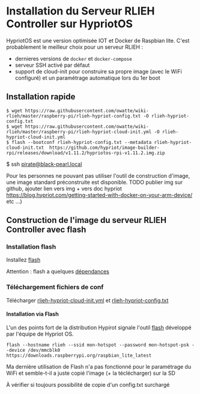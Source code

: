 # Installation du Serveur RLIEH Controller sur HypriotOS

HypriotOS est une version optimisée IOT et Docker de Raspbian lite. C'est probablement le meilleur choix pour un serveur RLIEH :
- dernieres versions de `docker` et `docker-compose`
- serveur SSH activé par défaut
- support de cloud-init pour construire sa propre image (avec le WiFi configuré) et un paramétrage automatique lors du 1er boot

## Installation rapide
```
$ wget https://raw.githubusercontent.com/owatte/wiki-rlieh/master/raspberry-pi/rlieh-hypriot-config.txt -O rlieh-hypriot-config.txt
$ wget https://raw.githubusercontent.com/owatte/wiki-rlieh/master/raspberry-pi/rlieh-hypriot-cloud-init.yml -O rlieh-hypriot-cloud-init.yml
$ flash --bootconf rlieh-hypriot-config.txt --metadata rlieh-hypriot-cloud-init.txt  https://github.com/hypriot/image-builder-rpi/releases/download/v1.11.2/hypriotos-rpi-v1.11.2.img.zip
```

$ ssh pirate@black-pearl.local

Pour les personnes ne pouvant pas utiliser l'outil de construction d'image, une image standard préconstruite est disponible.
TODO publier img sur github, ajouter lien vers img + vers doc hypriot https://blog.hypriot.com/getting-started-with-docker-on-your-arm-device/ etc ...)

## Construction de l'image du serveur RLIEH Controller avec flash

### Installation flash

Installez [flash](https://github.com/hypriot/flash#installation) 

Attention : flash a quelques [dépendances](https://github.com/hypriot/flash#install-dependencies) 

### Téléchargement fichiers de conf

Télécharger [rlieh-hypriot-cloud-init.yml](rlieh-hypriot-cloud-init.yml) et [rlieh-hypriot-config.txt](rlieh-hypriot-config.txt)
#### Installation via Flash

L'un des points fort de la distribution Hypirot signale l'outil [flash](https://github.com/hypriot/flash) développé par l'équipe de Hypriot OS. 

```
flash --hostname rlieh --ssid mon-hotspot --password mon-hotspot-psk --device /dev/mmcblk0 https://downloads.raspberrypi.org/raspbian_lite_latest
```

Ma dernière utilisation de Flash n'a pas fonctionné pour le paramétrage du WiFi et semble-t-il a juste copié l'image (+ la téclécharger) sur la SD  

À vérifier si toujours possibilité de copie d'un config.txt surchargé 
